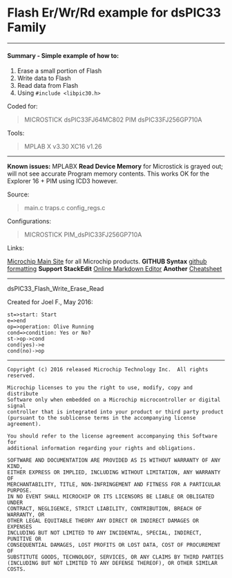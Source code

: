 # Flash Er/Wr/Rd example for dsPIC33 Family

----------
#### <i class="icon-file"></i> Summary - Simple example of how to:
1. Erase a small portion of Flash
2. Write data to Flash
3. Read data from Flash
4. Using `#include <libpic30.h>`

Coded for:
> MICROSTICK dsPIC33FJ64MC802
> PIM dsPIC33FJ256GP710A

Tools:
> MPLAB X  v3.30
> XC16 v1.26

----------
**Known issues:**
<i class="icon-cog"></i> MPLABX **Read Device Memory** for Microstick is grayed out; will not see accurate Program memory contents.
<i class="icon-cog"></i>  This works OK for the Explorer 16 + PIM using ICD3 however.

Source:
>main.c
>traps.c
>config_regs.c

Configurations:
>MICROSTICK
>PIM_dsPIC33FJ256GP710A

Links:

[Microchip Main Site](http://www.microchip.com) for all Microchip products.
**GITHUB Syntax**  [github formatting](https://help.github.com/articles/basic-writing-and-formatting-syntax/) 
**Support StackEdit** [Online Markdown Editor](https://stackedit.io/editor) 
**Another** [Cheatsheet](https://github.com/adam-p/markdown-here/wiki/Markdown-Here-Cheatsheet) 

---------

dsPIC33_Flash_Write_Erase_Read

Created for Joel F., May 2016:

```flow
st=>start: Start
e=>end
op=>operation: Olive Running
cond=>condition: Yes or No?
st->op->cond
cond(yes)->e
cond(no)->op
```

---
	Copyright (c) 2016 released Microchip Technology Inc.  All rights reserved.
	
	Microchip licenses to you the right to use, modify, copy and distribute
	Software only when embedded on a Microchip microcontroller or digital signal
	controller that is integrated into your product or third party product
	(pursuant to the sublicense terms in the accompanying license agreement).
	
	You should refer to the license agreement accompanying this Software for
	additional information regarding your rights and obligations.
	
	SOFTWARE AND DOCUMENTATION ARE PROVIDED AS IS WITHOUT WARRANTY OF ANY KIND,
	EITHER EXPRESS OR IMPLIED, INCLUDING WITHOUT LIMITATION, ANY WARRANTY OF
	MERCHANTABILITY, TITLE, NON-INFRINGEMENT AND FITNESS FOR A PARTICULAR PURPOSE.
	IN NO EVENT SHALL MICROCHIP OR ITS LICENSORS BE LIABLE OR OBLIGATED UNDER
	CONTRACT, NEGLIGENCE, STRICT LIABILITY, CONTRIBUTION, BREACH OF WARRANTY, OR
	OTHER LEGAL EQUITABLE THEORY ANY DIRECT OR INDIRECT DAMAGES OR EXPENSES
	INCLUDING BUT NOT LIMITED TO ANY INCIDENTAL, SPECIAL, INDIRECT, PUNITIVE OR
	CONSEQUENTIAL DAMAGES, LOST PROFITS OR LOST DATA, COST OF PROCUREMENT OF
	SUBSTITUTE GOODS, TECHNOLOGY, SERVICES, OR ANY CLAIMS BY THIRD PARTIES
	(INCLUDING BUT NOT LIMITED TO ANY DEFENSE THEREOF), OR OTHER SIMILAR COSTS.
